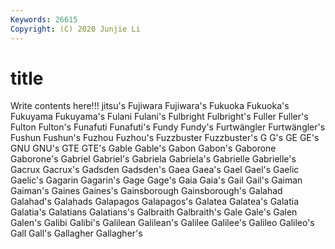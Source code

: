 ```yaml
---
Keywords: 26615
Copyright: (C) 2020 Junjie Li
---
```


# title

Write contents here!!!
jitsu's 
Fujiwara 
Fujiwara's 
Fukuoka 
Fukuoka's
Fukuyama 
Fukuyama's 
Fulani 
Fulani's 
Fulbright 
Fulbright's 
Fuller 
Fuller's 
Fulton 
Fulton's
Funafuti 
Funafuti's 
Fundy 
Fundy's 
Furtwängler 
Furtwängler's 
Fushun 
Fushun's 
Fuzhou 
Fuzhou's
Fuzzbuster 
Fuzzbuster's 
G 
G's 
GE 
GE's 
GNU 
GNU's 
GTE 
GTE's
Gable 
Gable's 
Gabon 
Gabon's 
Gaborone 
Gaborone's 
Gabriel 
Gabriel's 
Gabriela 
Gabriela's
Gabrielle 
Gabrielle's 
Gacrux 
Gacrux's 
Gadsden 
Gadsden's 
Gaea 
Gaea's 
Gael 
Gael's
Gaelic 
Gaelic's 
Gagarin 
Gagarin's 
Gage 
Gage's 
Gaia 
Gaia's 
Gail 
Gail's
Gaiman 
Gaiman's 
Gaines 
Gaines's 
Gainsborough 
Gainsborough's 
Galahad 
Galahad's 
Galahads 
Galapagos
Galapagos's 
Galatea 
Galatea's 
Galatia 
Galatia's 
Galatians 
Galatians's 
Galbraith 
Galbraith's 
Gale
Gale's 
Galen 
Galen's 
Galibi 
Galibi's 
Galilean 
Galilean's 
Galilee 
Galilee's 
Galileo
Galileo's 
Gall 
Gall's 
Gallagher 
Gallagher's 
